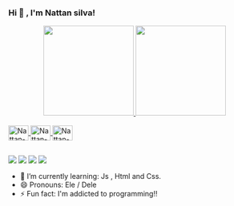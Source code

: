 ### Hi 👋 , I'm Nattan silva!

<div align="center">
  <a href="https://github.com/NattanSilva">
  <img height="180em" src="https://github-readme-stats.vercel.app/api?username=NattanSilva&show_icons=true&theme=dark&include_all_commits=true&count_private=true"/>
  <img height="180em" src="https://github-readme-stats.vercel.app/api/top-langs/?username=NattanSilva&layout=compact&langs_count=7&theme=dark"/>
</div>
<div style="display: inline_block"><br>
  <img align="center" alt="Nattan-Js" height="30" width="40" src="https://cdn.jsdelivr.net/gh/devicons/devicon/icons/javascript/javascript-original.svg">
  <img align="center" alt="Nattan-HTML" height="30" width="40" src="https://cdn.jsdelivr.net/gh/devicons/devicon/icons/html5/html5-original.svg">
  <img align="center" alt="Nattan-CSS" height="30" width="40" src="https://cdn.jsdelivr.net/gh/devicons/devicon/icons/css3/css3-original.svg">
</div>
  
##
 
<div> 
  <a href="https://www.instagram.com/nattan_silva_/" target="_blank"><img src="https://img.shields.io/badge/-Instagram-%23E4405F?style=for-the-badge&logo=instagram&logoColor=white" target="_blank"></a>
  <a href = "mailto:silvanattan07@gmail.com"><img src="https://img.shields.io/badge/-Gmail-%23333?style=for-the-badge&logo=gmail&logoColor=white" target="_blank"></a>
  <a href="https://www.linkedin.com/in/nattan-silva-833273236/" target="_blank"></a> 
  <a href="https://www.twitch.tv/nattansilva16" target="_blank"><img src="https://img.shields.io/badge/Twitch-9146FF?style=for-the-badge&logo=twitch&logoColor=white" target="_blank"></a>
  <a href="https://twitter.com/natanxboy" target="_blank"><img src="https://img.shields.io/badge/Twitter-1DA1F2?style=for-the-badge&logo=twitter&logoColor=white" target="_blank"></a>
 
 
</div>

- 🌱 I’m currently learning: Js , Html and Css.
- 😄 Pronouns: Ele / Dele
- ⚡ Fun fact: I'm addicted to programming!!

